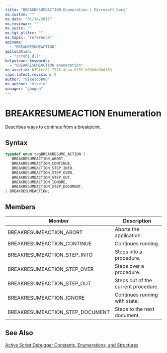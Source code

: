 ```yaml
---
title: "BREAKRESUMEACTION Enumeration | Microsoft Docs"
ms.custom: ""
ms.date: "01/18/2017"
ms.reviewer: ""
ms.suite: ""
ms.tgt_pltfrm: ""
ms.topic: "reference"
apiname:
  - "BREAKRESUMEACTION"
apilocation:
  - "scrobj.dll"
helpviewer_keywords:
  - "BREAKRESUMEACTION enumeration"
ms.assetid: b39fcc82-7776-4caa-8155-b398de68df03
caps.latest.revision: 9
author: "mikejo5000"
ms.author: "mikejo"
manager: "ghogen"
---
```

# BREAKRESUMEACTION Enumeration
Describes ways to continue from a breakpoint.

## Syntax

```cpp
typedef enum tagBREAKRESUME_ACTION {
   BREAKRESUMEACTION_ABORT,
   BREAKRESUMEACTION_CONTINUE,
   BREAKRESUMEACTION_STEP_INTO,
   BREAKRESUMEACTION_STEP_OVER,
   BREAKRESUMEACTION_STEP_OUT,
   BREAKRESUMEACTION_IGNORE,
   BREAKRESUMEACTION_STEP_DOCUMENT,
} BREAKRESUMEACTION;
```

## Members

|Member|Description|
|------------|-----------------|
|BREAKRESUMEACTION_ABORT|Aborts the application.|
|BREAKRESUMEACTION_CONTINUE|Continues running.|
|BREAKRESUMEACTION_STEP_INTO|Steps into a procedure.|
|BREAKRESUMEACTION_STEP_OVER|Steps over a procedure.|
|BREAKRESUMEACTION_STEP_OUT|Steps out of the current procedure.|
|BREAKRESUMEACTION_IGNORE|Continues running with state.|
|BREAKRESUMEACTION_STEP_DOCUMENT|Steps to the next document.|

## See Also
 [Active Script Debugger Constants, Enumerations, and Structures](../../winscript/reference/active-script-debugger-constants-enumerations-and-structures.md)